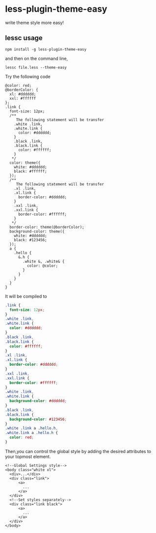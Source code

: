 less-plugin-theme-easy
=======================

write theme style more easy!

## lessc usage

```
npm install -g less-plugin-theme-easy
```

and then on the command line,

```
lessc file.less --theme-easy
```

Try the following code
```less
@color: red;
@borderColor: {
  xl: #dddddd;
  xxl: #ffffff
};
.link {
  font-size: 12px;
  /**
     The following statement will be transfer
    .white .link,
    .white.link {
      color: #dddddd;
    }
    .black .link,
    .black.link {
      color: #ffffff;
    }
   */
  color: theme({
    white: #dddddd;
    black: #ffffff;
  });
  /**
     The following statement will be transfer
    .xl .link,
    .xl.link {
      border-color: #dddddd;
    }
    .xxl .link,
    .xxl.link {
      border-color: #ffffff;
    }
   */
  border-color: theme(@borderColor);
  background-color: theme({
    white: #dddddd;
    black: #123456;
  });
  a {
    .hello {
      &.h {
        .white &, .white& {
          color: @color;
        }
      }
    }
  }
}
```
It will be compiled to

```css
.link {
  font-size: 12px;
}
.white .link,
.white.link {
  color: #dddddd;
}
.black .link,
.black.link {
  color: #ffffff;
}
.xl .link,
.xl.link {
  border-color: #dddddd;
}
.xxl .link,
.xxl.link {
  border-color: #ffffff;
}
.white .link,
.white.link {
  background-color: #dddddd;
}
.black .link,
.black.link {
  background-color: #123456;
}
.white .link a .hello.h,
.white.link a .hello.h {
  color: red;
}
```
Then,you can control the global style by adding the desired attributes to your topmost element.
```vue
<!--Global Settings style-->
<body class="white xl">
  <div>...</div>
  <div class="link">
      <a>
        ...      
      </a>
  </div>
  <!--Set styles separately-->
  <div class="link black">
      <a>
        ...      
      </a>
  </div>
</body>
```

